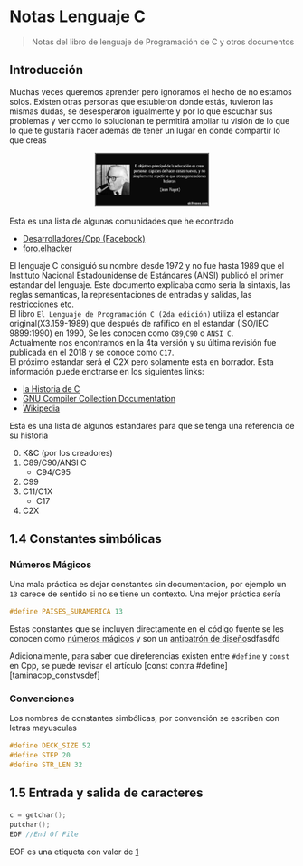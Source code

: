 
# Notas Lenguaje C
 > Notas del libro de lenguaje de Programación de C y otros documentos

## Introducción 
Muchas veces queremos aprender pero ignoramos el hecho de no estamos solos. Existen otras personas que estubieron donde estás, tuvieron las mismas dudas, se desesperaron igualmente y por lo que escuchar sus problemas y ver como lo solucionan te permitirá ampliar tu visión de lo que lo que te gustaría hacer además de tener un lugar en donde compartir lo que creas

<p align="center">
  <img alt="Educacion - Jean Piaget" src="assets/images/Educacion_Jean_Piaget.jpg" width=40%>
</p>


Esta es una lista de algunas comunidades que he econtrado
 - [Desarrolladores/Cpp (Facebook)](https://www.facebook.com/groups/467783429968410/post_tags/?post_tag_id=1998231400256931) 
 - [foro.elhacker](https://foro.elhacker.net/programacion_cc-b49.0/) 


El lenguaje C consiguió su nombre desde 1972 y no fue hasta 1989 que el Instituto Nacional Estadounidense de Estándares (ANSI) publicó el primer estandar del lenguaje. Este documento explicaba como sería la sintaxis, las reglas semanticas, la representaciones de entradas y salidas, las restricciones etc.  
El libro `El Lenguaje de Programación C (2da edición)` utiliza el estandar original(X3.159-1989) que después de rafifico en el estandar (ISO/IEC 9899:1990) en 1990, Se les conocen como `C89`,`C90` o `ANSI C`.  
Actualmente nos encontramos en la 4ta versión y su última revisión fue publicada en el 2018 y se conoce como `C17`.  
El próximo estandar será el C2X pero solamente esta en borrador. Esta información puede enctrarse en los siguientes links:
 - [la Historia de C][History of C]
 - [GNU Compiler Collection Documentation][Fuente: GCC - Standards]
 - [Wikipedia](https://en.wikipedia.org/wiki/The_C_Programming_Language)

Esta es una lista de algunos estandares para que se tenga una referencia de su historia   

0. K&C (por los creadores)
1. C89/C90/ANSI C 
    - C94/C95
3. C99
4. C11/C1X
    - C17
6. C2X 


## 1.4 Constantes simbólicas
### Números Mágicos
Una mala práctica es dejar constantes sin documentacion, por ejemplo un `13` carece de sentido si no se tiene un contexto. Una mejor práctica sería

```c
#define PAISES_SURAMERICA 13
```
Estas constantes que se incluyen directamente en el código fuente se les conocen como [números mágicos][1.4.1] y son un [antipatrón de diseño][1.4.2]sdfasdfd

Adicionalmente, para saber que direferencias existen entre `#define` y `const` en Cpp, se puede revisar el artículo [const contra #define][taminacpp_constvsdef]

### Convenciones
Los nombres de constantes simbólicas, por convención se escriben con letras mayusculas

```c
#define DECK_SIZE 52
#define STEP 20
#define STR_LEN 32
```
## 1.5 Entrada y salida de caracteres
```c
c = getchar();
putchar();
EOF //End Of File
```
EOF es una etiqueta con valor de [1](https://stackoverflow.com/a/4705984/468132)

[1.4.1]:https://en.wikipedia.org/wiki/Magic_number_(programming)#Unnamed_numerical_constants
[1.4.2]:https://es.wikipedia.org/wiki/Antipatr%C3%B3n_de_dise%C3%B1o
[vitaminacpp_constvsdef]:https://vitaminacpp.wordpress.com/2013/01/06/const-contra-define/
[C99-PDF]:http://www.dii.uchile.cl/~daespino/files/Iso_C_1999_definition.pdf
[C90-PDF]:https://www.pdf-archive.com/2014/10/02/ansi-iso-9899-1990-1/ansi-iso-9899-1990-1.pdf

[Fuente: GCC - Standards]:https://gcc.gnu.org/onlinedocs/gcc/Standards.html


[History of C]:https://en.cppreference.com/w/c/language/history